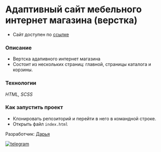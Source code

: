 # Адаптивный сайт мебельного интернет магазина (верстка)

- Сайт доступен по [ссылке](https://gobioid-commanders.000webhostapp.com/)

### Описание

-   Вертска адапивного интернет магазина
-   Состоит из нескольких страниц: главной, страницы каталога и корзины. 

### Технологии

_HTML, SCSS_

### Как запустить проект

-   Клонировать репозиторий и перейти в него в командной строке.
-   Открыть файл ```index.html```

Разработчик:
[Дарья](https://github.com/daria-bnn)


[![telegram](https://img.shields.io/badge/Telegram-2CA5E0?style=for-the-badge&logo=telegram&logoColor=white)](https://t.me/dari_bnnn)
